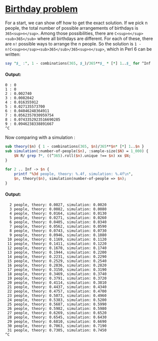[1]: http://rosettacode.org/wiki/Birthday_problem

# [Birthday problem][1]

For a start, we can show off how to get the exact solution. If we pick n people, the total number of possible arrangements of birthdays is `365<sup>n</sup>`. Among those possibilities, there are `C<sup>n</sup><sub>365</sub>` where all birthdays are different. For each of these, there are `n!` possible ways to arrange the n people. So the solution is `1 - n!C<sup>n</sup><sub>365</sub>/365<sup>n</sup>`, which in Perl 6 can be written:

```perl
say "$_ :", 1 - combinations(365, $_)/365**$_ * [*] 1..$_ for ^Inf
```

#### Output:
```
0 : 0
1 : 0
2 : 0.002740
3 : 0.0082042
4 : 0.016355912
5 : 0.027135573700
6 : 0.04046248364911
7 : 0.0562357030959754
8 : 0.0743352923516690285
9 : 0.0946238338891667
^C
```


Now comparing with a simulation&#160;:

```perl
sub theory($n) { 1 - combinations(365, $n)/365**$n* [*] 1..$n }
sub simulation(:number-of-people($n), :sample-size($N) = 1_000) {
    $N R/ grep ?*, ((^365).roll($n).unique !== $n) xx $N;
}
 
for 2 .. Inf -> $n {
    printf "%3d people, theory: %.4f, simulation: %.4f\n", 
    $n, theory($n), simulation(number-of-people => $n);
}
```

#### Output:
```
  2 people, theory: 0.0027, simulation: 0.0020
  3 people, theory: 0.0082, simulation: 0.0080
  4 people, theory: 0.0164, simulation: 0.0130
  5 people, theory: 0.0271, simulation: 0.0260
  6 people, theory: 0.0405, simulation: 0.0340
  7 people, theory: 0.0562, simulation: 0.0590
  8 people, theory: 0.0743, simulation: 0.0730
  9 people, theory: 0.0946, simulation: 0.1080
 10 people, theory: 0.1169, simulation: 0.1120
 11 people, theory: 0.1411, simulation: 0.1220
 12 people, theory: 0.1670, simulation: 0.1740
 13 people, theory: 0.1944, simulation: 0.2200
 14 people, theory: 0.2231, simulation: 0.2290
 15 people, theory: 0.2529, simulation: 0.2540
 16 people, theory: 0.2836, simulation: 0.2820
 17 people, theory: 0.3150, simulation: 0.3190
 18 people, theory: 0.3469, simulation: 0.3740
 19 people, theory: 0.3791, simulation: 0.3720
 20 people, theory: 0.4114, simulation: 0.3810
 21 people, theory: 0.4437, simulation: 0.4340
 22 people, theory: 0.4757, simulation: 0.4700
 23 people, theory: 0.5073, simulation: 0.4960
 24 people, theory: 0.5383, simulation: 0.5200
 25 people, theory: 0.5687, simulation: 0.5990
 26 people, theory: 0.5982, simulation: 0.5980
 27 people, theory: 0.6269, simulation: 0.6520
 28 people, theory: 0.6545, simulation: 0.6430
 29 people, theory: 0.6810, simulation: 0.6690
 30 people, theory: 0.7063, simulation: 0.7190
 31 people, theory: 0.7305, simulation: 0.7450
^C
```